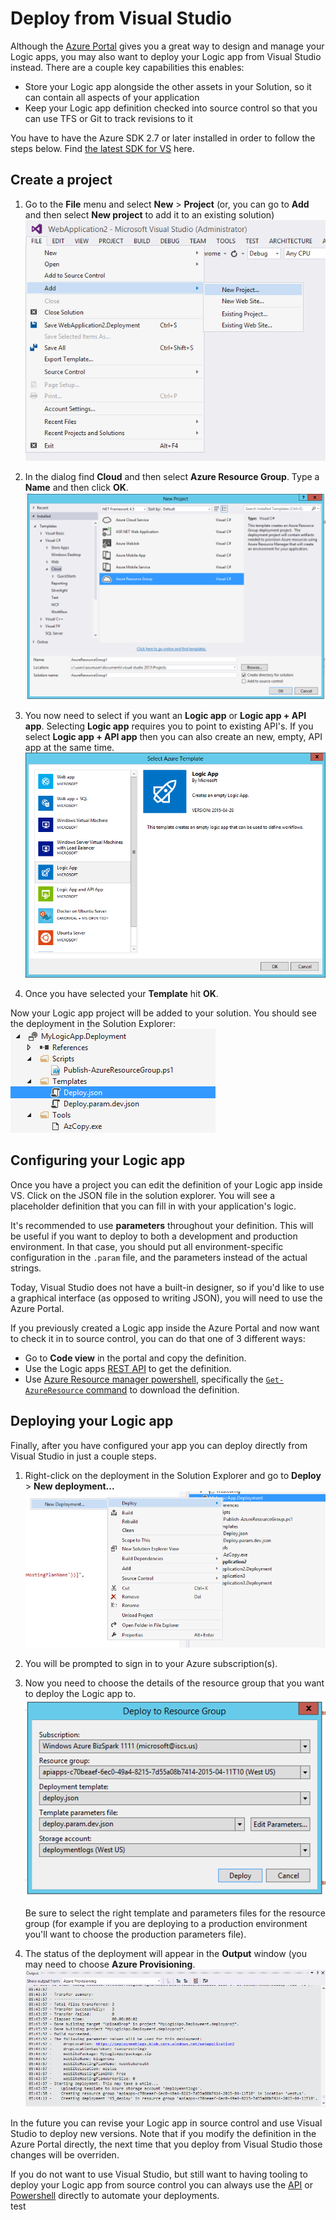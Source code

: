 <properties 
	pageTitle="Deploy from Visual Studio" 
	description="Create a project in Visual Studio to manage your Logic app." 
	authors="stepsic-microsoft-com" 
	manager="dwrede" 
	editor="" 
	services="app-service\logic" 
	documentationCenter=""/>

<tags
	ms.service="app-service-logic"
	ms.workload="integration"
	ms.tgt_pltfrm="na"
	ms.devlang="na"
	ms.topic="article"
	ms.date="07/30/2015"
	ms.author="stepsic"/>
	
# Deploy from Visual Studio

Although the [Azure Portal](https://portal.azure.com) gives you a great way to design and manage your Logic apps, you may also want to deploy your Logic app from Visual Studio instead. There are a couple key capabilities this enables:

- Store your Logic app alongside the other assets in your Solution, so it can contain all aspects of your application
- Keep your Logic app definition checked into source control so that you can use TFS or Git to track revisions to it 

You have to have the Azure SDK 2.7 or later installed in order to follow the steps below. Find [the latest SDK for VS](http://azure.microsoft.com/downloads/) here.

## Create a project

1. Go to the **File** menu and select **New** >  **Project** (or, you can go to **Add** and then select **New project** to add it to an existing solution)
    ![File menu](./media/app-service-logic-deploy-from-vs/filemenu.png)

2. In the dialog find **Cloud** and then select **Azure Resource Group**. Type a **Name** and then click **OK**.
    ![Add new project](./media/app-service-logic-deploy-from-vs/addnewproject.png)

3. You now need to select if you want an **Logic app** or **Logic app + API app**. Selecting **Logic app** requires you to point to existing API's. If you select **Logic app + API app** then you can also create an new, empty, API app at the same time.
    ![Select Azure template](./media/app-service-logic-deploy-from-vs/selectazuretemplate.png)

4. Once you have selected your **Template** hit **OK**.

Now your Logic app project will be added to your solution. You should see the deployment in the Solution Explorer:
![Deployment](./media/app-service-logic-deploy-from-vs/deployment.png)

## Configuring your Logic app

Once you have a project you can edit the definition of your Logic app inside VS. Click on the JSON file in the solution explorer. You will see a placeholder definition that you can fill in with your application's logic.

It's recommended to use **parameters** throughout your definition. This will be useful if you want to deploy to both a development and production environment. In that case, you should put all environment-specific configuration in the `.param` file, and the parameters instead of the actual strings.

Today, Visual Studio does not have a built-in designer, so if you'd like to use a graphical interface (as opposed to writing JSON), you will need to use the Azure Portal. 

If you previously created a Logic app inside the Azure Portal and now want to check it in to source control, you can do that one of 3 different ways:
- Go to **Code view** in the portal and copy the definition.
- Use the Logic apps [REST API](https://msdn.microsoft.com/library/azure/dn948510.aspx) to get the definition.
- Use [Azure Resource manager powershell](../powershell-azure-resource-manager.md),  specifically the [`Get-AzureResource` command](https://msdn.microsoft.com/library/dn654579.aspx) to download the definition.

## Deploying your Logic app

Finally, after you have configured your app you can deploy directly from Visual Studio in just a couple steps. 

1. Right-click on the deployment in the Solution Explorer and go to **Deploy** > **New deployment...**
    ![New deployment](./media/app-service-logic-deploy-from-vs/newdeployment.png)

2. You will be prompted to sign in to your Azure subscription(s). 

3. Now you need to choose the details of the resource group that you want to deploy the Logic app to. 
    ![Deploy to resource group](./media/app-service-logic-deploy-from-vs/deploytoresourcegroup.png)

    Be sure to select the right template and parameters files for the resource group (for example if you are deploying to a production environment you'll want to choose the production parameters file). 
    
4. The status of the deployment will appear in the **Output** window (you may need to choose **Azure Provisioning**. 
    ![Output](./media/app-service-logic-deploy-from-vs/output.png)

In the future you can revise your Logic app in source control and use Visual Studio to deploy new versions. Note that if you modify the definition in the Azure Portal directly, the next time that you deploy from Visual Studio those changes will be overriden.

If you do not want to use Visual Studio, but still want to having tooling to deploy your Logic app from source control you can always use the [API](https://msdn.microsoft.com/library/azure/dn948510.aspx) or [Powershell](../powershell-azure-resource-manager.md) directly to automate your deployments.  
test
